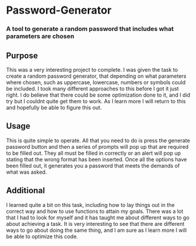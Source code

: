 # Password-Generator
### A tool to generate a random password that includes what parameters are chosen



## Purpose
This was a very interesting project to complete. I was given the task to create a random password generator, that depending on what parameters where chosen, such as uppercase, lowercase, numbers or symbols could be included. I took many different approaches to this before I got it just right. I do believe that there could be some optimization done to it, and I did try but I couldnt quite get them to work. As I learn more I will return to this and hopefully be able to figure this out.

## Usage
This is quite simple to operate. All that you need to do is press the generate password button and then a series of prompts will pop up that are required to be filled out. They all must be filled in correctly or an alert will pop up stating that the wrong format has been inserted. Once all the options have been filled out, it generates you a password that meets the demands of what was asked.

## Additional
I learned quite a bit on this task, including how to lay things out in the correct way and how to use functions to attain my goals. There was a lot that I had to look for myself and it has taught me about different ways to go about achieving a task. It is very interesting to see that there are different ways to go about doing the same thing, and I am sure as I learn more I will be able to optimize this code.
